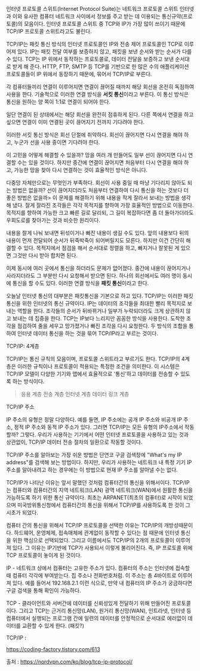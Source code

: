 인터넷 프로토콜 스위트(Internet Protocol Suite)는 네트워크 프로토콜 스위트 인터넷과 이와 유사한 컴퓨터 네트워크 사이에서 정보를 주고 받는 데 이용되는 통신규약(프로토콜)의 모음이다. 인터넷 프로토콜 스위트 중 TCP와 IP가 가장 많이 쓰이기 때문에 TCP/IP 프로토콜 스위트라고도 불린다.

TCP/IP는 패킷 통신 방식의 인터넷 프로토콜인 IP와 전송 제어 프로토콜인 TCP로 이루어져 있다. IP는 패킷 전달 여부를 보증하지 않고, 패킷을 보낸 순서와 받는 순서가 다를 수 있다. TCP는 IP 위에서 동작하는 프로토콜로, 데이터 전달을 보증하고 보낸 순서대로 받게 해 준다. HTTP, FTP, SMTP 등 TCP를 기반으로 한 많은 수의 애플리케이션 프로토콜들이 IP 위에서 동장하기 때문에, 묶어서 TCP/IP로 부른다.

각 컴퓨터들끼리 연결이 이루어지면 연결이 끊어질 때까지 해당 회선을 온전히 독점하여 사용을 한다. 기술적으로 이러한 연결 방식을 **서킷 통신**이라고 부른다. 이 통신 방식은 통신을 원하는 양 쪽이 1:1로 연결이 되어야 한다. 

일단 연결이 된 상태에서는 해당 회선을 완전히 점휴하게 된다. 다른 쪽에서 연결을 하고 싶으면 연결이 이미 연결된 곳이 끊어지기 전까지 기다려야 한다.

이러한 서킷 통신 방식은 회선 단절에 취약하다. 회선이 끊어지면 다시 연결을 해야 하고, 누군가 선을 사용 중이면 기다려야 한다.

이 고민을 어떻게 해결할 수 있을까? 망을 여러 개 만들어도 일부 선이 끊어지면 다시 연결할 수는 있을 것이다. 하지만 중간에 연결이 끊어지면 처음부터 다시 연결을 해야 하고, 가능한 망을 찾아 다시 연결하는 것이 효율적인 방식은 아니다. 

다중망 자체만으로는 무엇인가 부족하다. 회선이 사용 중일 때 마냥 기다리지 않아도 되는 방법은 없을까? 선이 끊어지더라도 처음부터 연결하여 다시 통신을 하는 것보다 더 좋은 방법은 없을까> 이 문제를 해결하기 위해 내용을 작게 잘라서 보내는 방법을 생각해 냈다. 잘게 잘라진 조각들은 각각 목적지를 향하여 가장 효율적인 방법으로 이동한다. 목적지를 향하여 가능한 크고 빠른 길로 달리되, 그 길이 복잡하다면 좀 더 돌아가더라도 우회도로를 찾아가는 것과 비슷한 원리이다.

내용을 잘게 나눠 보내면 뒤섞이거나 빠진 내용이 생길 수도 있다. 앞의 내용보다 뒤의 내용이 먼저 전달되어 순서가 뒤죽박죽이 되어버릴지도 모른다. 하지만 이건 간단히 해결할 수 있다. 목적지에서 점검을 해서 순서대로 정렬을 하고, 빠지거나 잘못된 게 있으면 그것만 다시 받아 합치면 된다.

이제 동시에 여러 곳에서 통신을 하더라도 문제가 없어졌다. 중간에 내용이 끊어지거나 사라지더라도 그 부분만 다시 요청해서 받으면 된다. 하나의 회선에서도 여러 명이 동시에 통신을 할 수도 있다. 이러한 연결 방식을 **패킷 통신**이라고 한다.

오늘날 인터넷 통신의 대부분은 패킷통신을 기본으로 하고 있다. TCP/IP는 이러한 패킷 통신을 위한 인터넷의 통신 규약이다. IP는 데이터의 조각들을 최대한 빨리 목적지로 보내는 역할을 한다. 조각들의 순서가 뒤바뀌거나 일부가 누락되더라도 크게 상관하지 않고 보내는 데 집중을 한다. TCP는 IP보다 느리지만 꼼꼼한 방식을 사용한다. 도착한 조각을 점검하여 줄을 세우고 망가졌거나 빠진 조각을 다시 요청한다. 두 방식의 조합을 통하여 인터넷 데이터 통신을 하는 것을 묶어 TCP/IP라고 부르는 것이다.





TCP/IP: 4계층

TCP/IP는 통신 규칙의 모음이며, 프로토콜 스위트라고 부르기도 한다. TCP/IP의 4계층은 이러한 규칙이나 프로토콜이 적용되는 특정한 조건을 의미한다. 이 시스템은 TCP/IP 모델이 다양한 기기와 앱에서 효율적으로 '통신'하고 데이터를 전송할 수 있도록 하는 방식이다.

>응용 계층
전송 계층 
인터넷 계층
데이터 링크 계층

TCP/IP 주소

IP 주소의 유형은 정말 다양하다. 예를 들면, IP 주소에는 공개 IP 주소와 비공개 IP 주소, 정적 IP 주소와 동적 IP 주소가 있다. 그러면 TCP/IP는 모든 유형의 IP주소에서 작동할까? 그렇다. 우리가 사용하는 기기에서 어떤 인터넷 프로토콜을 사용하고 있는 것과 상관없이, TCP/IP 데이터 전송 절차의 일환으로 작동할 것이다.

TCP/IP 주소를 알아보는 가장 쉬운 방법은 단연코 구글 검색창에 "What's my IP address"를 검색해 보는 방법이다. 하지만, 우리가 사용하는 네트워크 내 특정 기기 IP 주소를 알아내려고 하는 경우에는 이 방법으로 현재 IP 주소를 알아낼 수는 없다.

TCP/IP가 나타난 이유는 앞서 말했던 것처럼 컴퓨터간의 통신을 위해서이다. TCP/IP는 컴퓨터와 컴퓨터간의 지역 네트워크(LAN) 광역 네트워크(WAN)에서 원활한 통신을 가능하도록 하기 위한 통신 규약이다. 최초는 ARPANET(최초의 컴퓨터)로 시작이 되었으며 미국방위통신청에서 컴퓨터간의 통신을 위해서 TCP/IP를 사용하도록 한 것이 그 시초가 되었다.

컴퓨터 간의 통신을 위해서 TCP/IP 프로토콜을 선택한 이유는 TCP/IP의 개방성때문이다. 하드웨어, 운영체제, 접속매체에 관계없이 동작할 수 있다는 점 때문에 인터넷 통신을 위한 핵심으로 선택되었다. 그리고 이름에서도 TCP/IP의 2개의 프로토콜이 이루어져 있다. 그 이유는 IP기반에 TCP가 사용되서 이렇게 불리어진다. 즉, IP 프로토콜 위에 TCP 프로토콜이 놓이게 된 것이다.

IP - 네트워크 상에서 컴퓨터는 고유한 주소가 있다. 컴퓨터의 주소는 인터넷에 접속할 때 컴퓨터 각각에 부여받는다. 집 주소나 전화번호처럼. 이 주소는 총 4바이트로 이루어져 있다. 예를 들어서 192.168.2.1 이런 식으로, 만약 내 컴퓨터의 IP 주소가 궁금하다면 구글 검색을 통해 확인이 가능하다.

TCP - 클라이언트와 서버간에 데이터를 신뢰성있게 전달하기 위해 만들어진 프로토콜이다. 그리고 TCP는 근거리 통신망(LAN), 원거리 통신망(WAN), 인트라넷, 인터넷 등 컴퓨터에서 실행되는 프로그램 간에 일련의 데이터를 안정적으로 순서대로 에러없이 데이터를 교환할 수 있게 한다. (패킷?)


TCP/IP : 

https://coding-factory.tistory.com/613

출처 : https://nordvpn.com/ko/blog/tcp-ip-protocol/